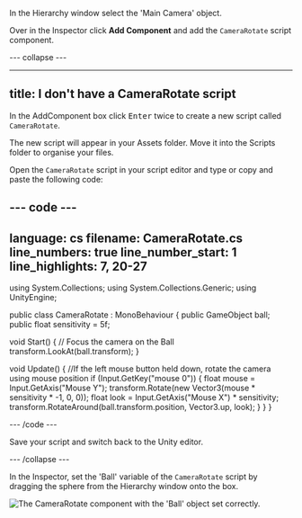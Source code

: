 In the Hierarchy window select the 'Main Camera' object. 

Over in the Inspector click **Add Component** and add the `CameraRotate` script component. 

--- collapse ---

---
title: I don't have a CameraRotate script
---

In the AddComponent box click <kbd>Enter</kbd> twice to create a new script called `CameraRotate`. 

The new script will appear in your Assets folder. Move it into the Scripts folder to organise your files. 

Open the `CameraRotate` script in your script editor and type or copy and paste the following code:

--- code ---
---
language: cs
filename: CameraRotate.cs
line_numbers: true
line_number_start: 1
line_highlights: 7, 20-27
---

using System.Collections;
using System.Collections.Generic;
using UnityEngine;

public class CameraRotate : MonoBehaviour
{
  public GameObject ball;
  public float sensitivity = 5f;

  void Start()
  {
      // Focus the camera on the Ball
      transform.LookAt(ball.transform);
  }

  void Update()
  {
      //If the left mouse button held down, rotate the camera using mouse position
      if (Input.GetKey("mouse 0"))
      {
          float mouse = Input.GetAxis("Mouse Y");
          transform.Rotate(new Vector3(mouse * sensitivity * -1, 0, 0));
          float look = Input.GetAxis("Mouse X") * sensitivity;
          transform.RotateAround(ball.transform.position, Vector3.up, look);
      } 
  }
}

--- /code ---

Save your script and switch back to the Unity editor.

--- /collapse ---

In the Inspector, set the 'Ball' variable of the `CameraRotate` script by dragging the sphere from the Hierarchy window onto the box. 

![The CameraRotate component with the 'Ball' object set correctly.](images/camera-rotate-component.png)
